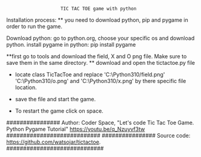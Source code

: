                         TIC TAC TOE game with python
Installation process:
** you need to download python, pip and pygame in order to run the game.

Download python: go to python.org, choose your specific os and download python.
install pygame in python: pip install pygame

**first go to tools and download the field, X and O png file. Make sure to save them in the same directory.
** download and open the tictactoe.py file
* locate class TicTacToe and replace 'C:\Python310/field.png' 'C:\Python310/o.png' and 'C:\Python310/x.png' by there specific file location.

* save the file and start the game.
  
* To restart the game click on space.


################ Author: Coder Space, "Let's code Tic Tac Toe Game. Python Pygame Tutorial" https://youtu.be/q_Nzuyvf3tw ############################
################ Source code: https://github.com/watsojar/tictactoe. #############################

